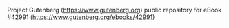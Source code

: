 Project Gutenberg (https://www.gutenberg.org) public repository for eBook #42991 (https://www.gutenberg.org/ebooks/42991)
